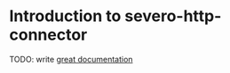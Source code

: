 # Introduction to severo-http-connector

TODO: write [great documentation](http://jacobian.org/writing/what-to-write/)
